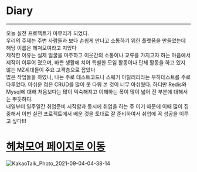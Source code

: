 # Diary
___

오늘 실전 프로젝트가 마무리가 되었다. <br/>
우리의 주제는 주변 사람들과 보다 손쉽게 만나고 소통하기 위한 플랫폼을 만들었는데 해당 이름은 헤쳐모여라고 지었다<br/>
제작한 이유는 실제 얼굴을 마주하고 이웃간의 소통이나 교류를 가지고자 하는 마음에서 제작이 이루어 졌으며, 바쁜 생활에 치어 특별한 모임 활동이나
단체 활동을 하고 있지 않는 MZ세대들이 주요 고객층으로 잡았다<br/>
많은 작업들을 하였나, 나는 주로 테스트코드나 스웨거 아틸러리라는 부하테스트를 주로 다루었다. 아쉬운 점은 CRUD를 많이 못 다뤄 본 것이 너무 아쉬웠다.
하디만 Redis와 Mysql에 대해 처음보다는 많이 익숙해지고 이해하는 폭이 많이 넓어 진 부분에 대해서는 뿌듯하다.<br/>
내일부터 일주일간 취업준비 시작함과 동시에 취업을 하는 주 이기 때문에 이때 많이 집중해서 이번 실전 프로젝트에서 배운 것을 토대로
잘 준비하여서 취업에 꼭 성공을 이루고 싶다!!!

# <a href='https://moyeora.org'><strong>헤쳐모여 페이지로 이동</strong></a>
![KakaoTalk_Photo_2021-09-04-04-38-14](https://user-images.githubusercontent.com/85220179/132057806-dd10f068-2c9e-47ff-8608-2d0347c067f9.png)



